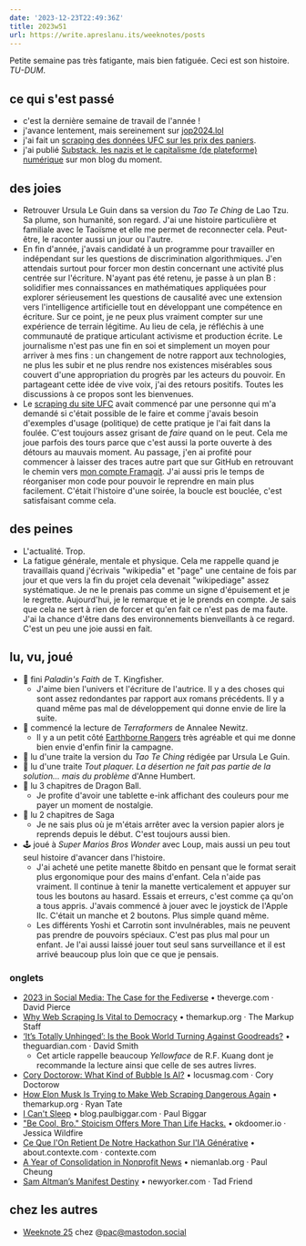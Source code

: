 ```yaml
---
date: '2023-12-23T22:49:36Z'
title: 2023w51
url: https://write.apreslanu.its/weeknotes/posts
---
```


Petite semaine pas très fatigante, mais bien fatiguée. Ceci est son histoire. *TU-DUM*.

<!--more--> 

## ce qui s'est passé

- c'est la dernière semaine de travail de l'année !
- j'avance lentement, mais sereinement sur [jop2024.lol]
- j'ai fait un [scraping des données UFC sur les prix des paniers][scraping].
- j'ai publié [Substack, les nazis et le capitalisme (de plateforme) numérique](https://write.apreslanu.it/tk/allgemeine-substack) sur mon blog du moment.

[jop2024.lol]: https://jop2024.lol 
[scraping]: https://framagit.org/taniki/ufc-drives

## des joies

- Retrouver Ursula Le Guin dans sa version du *Tao Te Ching* de Lao Tzu. Sa plume, son humanité, son regard. J'ai une histoire particulière et familiale avec le Taoïsme et elle me permet de reconnecter cela. Peut-être, le raconter aussi un jour ou l'autre.
- En fin d'année, j'avais candidaté à un programme pour travailler en indépendant sur les questions de discrimination algorithmiques. J'en attendais surtout pour forcer mon destin concernant une activité plus centrée sur l'écriture. N'ayant pas été retenu, je passe à un plan B : solidifier mes connaissances en mathématiques appliquées pour explorer sérieusement les questions de causalité avec une extension vers l'intelligence artificielle tout en développant une compétence en écriture. Sur ce point, je ne peux plus vraiment compter sur une expérience de terrain légitime. Au lieu de cela, je réfléchis à une communauté de pratique articulant activisme et production écrite. Le journalisme n'est pas une fin en soi et simplement un moyen pour arriver à mes fins : un changement de notre rapport aux technologies, ne plus les subir et ne plus rendre nos existences misérables sous couvert d'une appropriation du progrès par les acteurs du pouvoir. En partageant cette idée de vive voix, j'ai des retours positifs. Toutes les discussions à ce propos sont les bienvenues.
- Le [scraping du site UFC][scraping] avait commencé par une personne qui m'a demandé si c'était possible de le faire et comme j'avais besoin d'exemples d'usage (politique) de cette pratique je l'ai fait dans la foulée. C'est toujours assez grisant de *faire* quand on le peut. Cela me joue parfois des tours parce que c'est aussi la porte ouverte à des détours au mauvais moment. Au passage, j'en ai profité pour commencer à laisser des traces autre part que sur GitHub en retrouvant le chemin vers [mon compte Framagit]. J'ai aussi pris le temps de réorganiser mon code pour pouvoir le reprendre en main plus facilement. C'était l'histoire d'une soirée, la boucle est bouclée, c'est satisfaisant comme cela.

[mon compte Framagit]: https://framagit.org/taniki

## des peines

- L'actualité. Trop.
- La fatigue générale, mentale et physique. Cela me rappelle quand je travaillais quand j'écrivais "wikipedia" et "page" une centaine de fois par jour et que vers la fin du projet cela devenait "wikipediage" assez systématique. Je ne le prenais pas comme un signe d'épuisement et je le regrette. Aujourd'hui, je le remarque et je le prends en compte. Je sais que cela ne sert à rien de forcer et qu'en fait ce n'est pas de ma faute. J'ai la chance d'être dans des environnements bienveillants à ce regard. C'est un peu une joie aussi en fait.

## lu, vu, joué

- 📖 fini *Paladin's Faith* de T. Kingfisher.
  - J'aime bien l'univers et l'écriture de l'autrice. Il y a des choses qui sont assez redondantes par rapport aux romans précédents. Il y a quand même pas mal de développement qui donne envie de lire la suite.
- 📖 commencé la lecture de *Terraformers* de Annalee Newitz.
  - Il y a un petit côté [Earthborne Rangers] très agréable et qui me donne bien envie d'enfin finir la campagne.
- 📖 lu d'une traite la version du *Tao Te Ching* rédigée par Ursula Le Guin.
- 📖 lu d'une traite *Tout plaquer. La désertion ne fait pas partie de la solution... mais du problème* d'Anne Humbert.
- 📖 lu 3 chapitres de Dragon Ball.
  - Je profite d'avoir une tablette e-ink affichant des couleurs pour me payer un moment de nostalgie.
- 📖 lu 2 chapitres de Saga
  - Je ne sais plus où je m'étais arrêter avec la version papier alors je reprends depuis le début. C'est toujours aussi bien.
- 🕹️ joué à *Super Marios Bros Wonder* avec Loup, mais aussi un peu tout seul histoire d'avancer dans l'histoire.
  - J'ai acheté une petite manette 8bitdo en pensant que le format serait plus ergonomique pour des mains d'enfant. Cela n'aide pas vraiment. Il continue à tenir la manette verticalement et appuyer sur tous les boutons au hasard. Essais et erreurs, c'est comme ça qu'on a tous appris. J'avais commencé à jouer avec le joystick de l'Apple IIc. C'était un manche et 2 boutons. Plus simple quand même.
  - Les différents Yoshi et Carrotin sont invulnérables, mais ne peuvent pas prendre de pouvoirs spéciaux. C'est pas plus mal pour un enfant. Je l'ai aussi laissé jouer tout seul sans surveillance et il est arrivé beaucoup plus loin que ce que je pensais.

[Earthborne Rangers]: https://earthbornegames.com/

### onglets

- [2023 in Social Media: The Case for the Fediverse][article:0] • theverge.com · David Pierce
- [Why Web Scraping Is Vital to Democracy][article:1] • themarkup.org · The Markup Staff
- [‘It’s Totally Unhinged’: Is the Book World Turning Against Goodreads?][article:2] • theguardian.com · David Smith
  - Cet article rappelle beaucoup *Yellowface* de R.F. Kuang dont je recommande la lecture ainsi que celle de ses autres livres.
- [Cory Doctorow: What Kind of Bubble Is AI?][article:3] • locusmag.com · Cory Doctorow
- [How Elon Musk Is Trying to Make Web Scraping Dangerous Again][article:4] • themarkup.org · Ryan Tate
- [I Can't Sleep][article:5] • blog.paulbiggar.com · Paul Biggar
- ["Be Cool, Bro." Stoicism Offers More Than Life Hacks.][article:6] • okdoomer.io · Jessica Wildfire
- [Ce Que l'On Retient De Notre Hackathon Sur l'IA Générative][article:7] • about.contexte.com · contexte.com
- [A Year of Consolidation in Nonprofit News][article:8] • niemanlab.org · Paul Cheung
- [Sam Altman’s Manifest Destiny][article:9] • newyorker.com · Tad Friend

[article:0]: https://www.theverge.com/23990974/social-media-2023-fediverse-mastodon-threads-activitypub
[article:1]: https://themarkup.org/news/2020/12/03/why-web-scraping-is-vital-to-democracy
[article:2]: https://www.theguardian.com/books/2023/dec/18/goodreads-review-bombing
[article:3]: https://locusmag.com/2023/12/commentary-cory-doctorow-what-kind-of-bubble-is-ai/
[article:4]: https://themarkup.org/hello-world/2023/12/16/how-elon-musk-is-trying-to-make-web-scraping-dangerous-again
[article:5]: https://blog.paulbiggar.com/i-cant-sleep/
[article:6]: https://www.okdoomer.io/stoicism-offers-far-more-than-a-bunch-of-life-hacks/
[article:7]: https://about.contexte.com/notre-actualite/hackathon-ia-generative
[article:8]: https://www.niemanlab.org/2023/12/a-year-of-consolidation-in-nonprofit-news/
[article:9]: https://www.newyorker.com/magazine/2016/10/10/sam-altmans-manifest-destiny

## chez les autres

- [Weeknote 25](https://write.apreslanu.it/pac/weeknote-25) chez @pac@mastodon.social